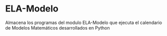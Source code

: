 # ELA-Modelo
Almacena los programas del modulo ELA-Modelo que ejecuta el calendario de Modelos Matemáticos desarrollados en Python
